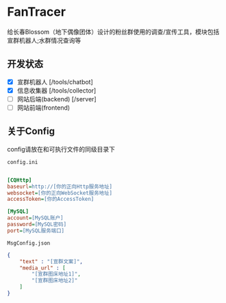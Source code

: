 # FanTracer

给长春Blossom（地下偶像团体）设计的粉丝群使用的调查/宣传工具，模块包括宣群机器人;水群情况查询等

## 开发状态

- [x] 宣群机器人 [/tools/chatbot]
- [x] 信息收集器 [/tools/collector]
- [ ] 网站后端(backend) [/server]
- [ ] 网站前端(frontend)

## 关于Config

config请放在和可执行文件的同级目录下

``config.ini``
``` ini

[CQHttp]
baseurl=http://[你的正向Http服务地址]
websocket=[你的正向WebSocket服务地址]
accessToken=[你的AccessToken]

[MySQL]
account=[MySQL账户]
password=[MySQL密码]
port=[MySQL服务端口]
```

``MsgConfig.json``
``` json
{
    "text" : "[宣群文案]",
    "media_url" : [
        "[宣群图床地址1]",
        "[宣群图床地址2]" 
    ]
}
```
